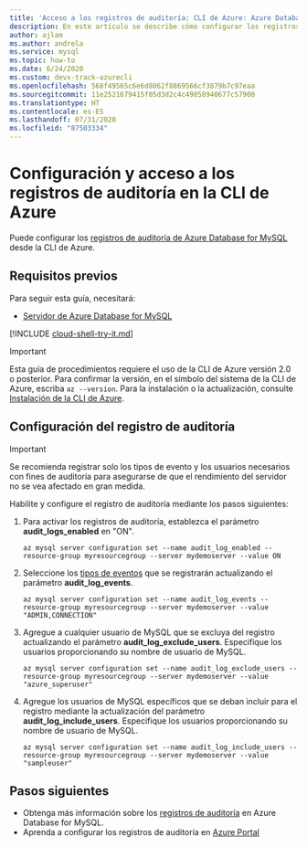 ```yaml
---
title: 'Acceso a los registros de auditoría: CLI de Azure: Azure Database for MySQL'
description: En este artículo se describe cómo configurar los registros de auditoría de Azure Database for MySQL y cómo acceder a ellos desde la CLI de Azure.
author: ajlam
ms.author: andrela
ms.service: mysql
ms.topic: how-to
ms.date: 6/24/2020
ms.custom: devx-track-azurecli
ms.openlocfilehash: 568f49565c6e6d8062f8869566cf3879b7c97eaa
ms.sourcegitcommit: 11e2521679415f05d3d2c4c49858940677c57900
ms.translationtype: HT
ms.contentlocale: es-ES
ms.lasthandoff: 07/31/2020
ms.locfileid: "87503334"
---
```

# <a name="configure-and-access-audit-logs-in-the-azure-cli"></a>Configuración y acceso a los registros de auditoría en la CLI de Azure

Puede configurar los [registros de auditoría de Azure Database for MySQL](concepts-audit-logs.md) desde la CLI de Azure.

## <a name="prerequisites"></a>Requisitos previos

Para seguir esta guía, necesitará:

- [Servidor de Azure Database for MySQL](quickstart-create-mysql-server-database-using-azure-portal.md)

[!INCLUDE [cloud-shell-try-it.md](../../includes/cloud-shell-try-it.md)]

> [!IMPORTANT]
> Esta guía de procedimientos requiere el uso de la CLI de Azure versión 2.0 o posterior. Para confirmar la versión, en el símbolo del sistema de la CLI de Azure, escriba `az --version`. Para la instalación o la actualización, consulte [Instalación de la CLI de Azure]( /cli/azure/install-azure-cli).

## <a name="configure-audit-logging"></a>Configuración del registro de auditoría

>[!IMPORTANT]
> Se recomienda registrar solo los tipos de evento y los usuarios necesarios con fines de auditoría para asegurarse de que el rendimiento del servidor no se vea afectado en gran medida.

Habilite y configure el registro de auditoría mediante los pasos siguientes:

1. Para activar los registros de auditoría, establezca el parámetro **audit_logs_enabled** en "ON". 
    ```azurecli-interactive
    az mysql server configuration set --name audit_log_enabled --resource-group myresourcegroup --server mydemoserver --value ON
    ```

1. Seleccione los [tipos de eventos](concepts-audit-logs.md#configure-audit-logging) que se registrarán actualizando el parámetro **audit_log_events**.
    ```azurecli-interactive
    az mysql server configuration set --name audit_log_events --resource-group myresourcegroup --server mydemoserver --value "ADMIN,CONNECTION"
    ```

1. Agregue a cualquier usuario de MySQL que se excluya del registro actualizando el parámetro **audit_log_exclude_users**. Especifique los usuarios proporcionando su nombre de usuario de MySQL.
    ```azurecli-interactive
    az mysql server configuration set --name audit_log_exclude_users --resource-group myresourcegroup --server mydemoserver --value "azure_superuser"
    ```

1. Agregue los usuarios de MySQL específicos que se deban incluir para el registro mediante la actualización del parámetro **audit_log_include_users**. Especifique los usuarios proporcionando su nombre de usuario de MySQL.
    ```azurecli-interactive
    az mysql server configuration set --name audit_log_include_users --resource-group myresourcegroup --server mydemoserver --value "sampleuser"
    ```

## <a name="next-steps"></a>Pasos siguientes
- Obtenga más información sobre los [registros de auditoría](concepts-audit-logs.md) en Azure Database for MySQL.
- Aprenda a configurar los registros de auditoría en [Azure Portal](howto-configure-audit-logs-portal.md)
